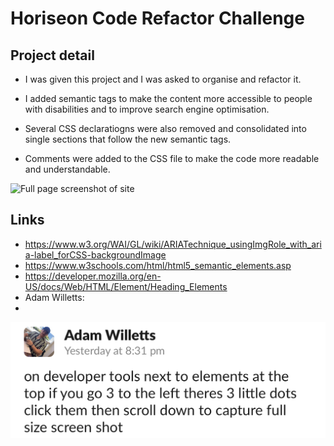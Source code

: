 # Horiseon Code Refactor Challenge

## Project detail

- I was given this project and I was asked to organise and refactor it.

- I added semantic tags to make the content more accessible to people with disabilities and to improve search engine optimisation.

- Several CSS declaratiogns were also removed and consolidated into single sections that follow the new semantic tags.

- Comments were added to the CSS file to make the code more readable and understandable.

![Full page screenshot of site](/assets/readme_images/full_page_screenshot.png)

## Links
- https://www.w3.org/WAI/GL/wiki/ARIATechnique_usingImgRole_with_aria-label_forCSS-backgroundImage
- https://www.w3schools.com/html/html5_semantic_elements.asp
- https://developer.mozilla.org/en-US/docs/Web/HTML/Element/Heading_Elements
- Adam Willetts:
- 
![Screenshot from Slack](/assets/readme_images/slack_screenshot.jpeg)
